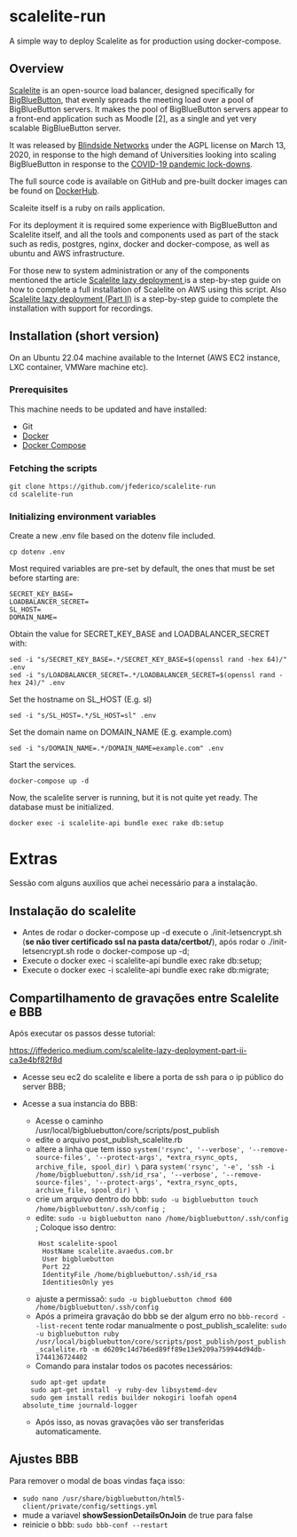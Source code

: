 # scalelite-run

A simple way to deploy Scalelite as for production using docker-compose.

## Overview

[Scalelite](https://github.com/blindsidenetworks/scalelite) is an open-source load balancer, designed specifically for [BigBlueButton](https://bigbluebutton.org/), that evenly spreads the meeting load over a pool of BigBlueButton servers. It makes the pool of BigBlueButton servers appear to a front-end application such as Moodle [2], as a single and yet very scalable BigBlueButton server.

It was released by [Blindside Networks](https://blindsidenetworks.com/) under the AGPL license on March 13, 2020, in response to the high demand of Universities looking into scaling BigBlueButton in response to the [COVID-19 pandemic lock-downs](https://campustechnology.com/articles/2020/03/03/coronavirus-pushes-online-learning-forward.aspx).

The full source code is available on GitHub and pre-built docker images can be found on [DockerHub](https://hub.docker.com/r/blindsidenetwks/scalelite).

Scaleite itself is a ruby on rails application.

For its deployment it is required some experience with BigBlueButton and Scalelite itself, and all the tools and components used as part of the stack such as redis, postgres, nginx, docker and docker-compose, as well as ubuntu and AWS infrastructure.

For those new to system administration or any of the components mentioned the article [Scalelite lazy deployment
](https://jffederico.medium.com/scalelite-lazy-deployment-745a7be849f6) is a step-by-step guide on how to complete a full installation of Scalelite on AWS using this script. Also [Scalelite lazy deployment (Part II)](https://jffederico.medium.com/scalelite-lazy-deployment-part-ii-ca3e4bf82f8d) is a step-by-step guide to complete the installation with support for recordings.

## Installation (short version)

On an Ubuntu 22.04 machine available to the Internet (AWS EC2 instance, LXC container, VMWare machine etc).

### Prerequisites

This machine needs to be updated and have installed:

- Git
- [Docker](https://www.digitalocean.com/community/tutorials/how-to-install-and-use-docker-on-ubuntu-22-04)
- [Docker Compose](https://www.digitalocean.com/community/tutorials/how-to-install-and-use-docker-compose-on-ubuntu-22-04)

### Fetching the scripts

```
git clone https://github.com/jfederico/scalelite-run
cd scalelite-run
```

### Initializing environment variables

Create a new .env file based on the dotenv file included.

```
cp dotenv .env
```

Most required variables are pre-set by default, the ones that must be set before starting are:

```
SECRET_KEY_BASE=
LOADBALANCER_SECRET=
SL_HOST=
DOMAIN_NAME=
```

Obtain the value for SECRET_KEY_BASE and LOADBALANCER_SECRET with:

```
sed -i "s/SECRET_KEY_BASE=.*/SECRET_KEY_BASE=$(openssl rand -hex 64)/" .env
sed -i "s/LOADBALANCER_SECRET=.*/LOADBALANCER_SECRET=$(openssl rand -hex 24)/" .env
```

Set the hostname on SL_HOST (E.g. sl)

```
sed -i "s/SL_HOST=.*/SL_HOST=sl" .env
```

Set the domain name on DOMAIN_NAME (E.g. example.com)

```
sed -i "s/DOMAIN_NAME=.*/DOMAIN_NAME=example.com" .env
```

Start the services.

```
docker-compose up -d
```

Now, the scalelite server is running, but it is not quite yet ready. The database must be initialized.

```
docker exec -i scalelite-api bundle exec rake db:setup
```

# Extras

Sessão com alguns auxilios que achei necessário para a instalação.

## Instalação do scalelite

- Antes de rodar o docker-compose up -d execute o ./init-letsencrypt.sh (**se não tiver certificado ssl na pasta data/certbot/**), após rodar o ./init-letsencrypt.sh rode o docker-compose up -d;
- Execute o docker exec -i scalelite-api bundle exec rake db:setup;
- Execute o docker exec -i scalelite-api bundle exec rake db:migrate;

## Compartilhamento de gravações entre Scalelite e BBB

Após executar os passos desse tutorial:

https://jffederico.medium.com/scalelite-lazy-deployment-part-ii-ca3e4bf82f8d

- Acesse seu ec2 do scalelite e libere a porta de ssh para o ip público do server BBB;

- Acesse a sua instancia do BBB:
    - Acesse o caminho /usr/local/bigbluebutton/core/scripts/post_publish
    - edite o arquivo post_publish_scalelite.rb
    - altere a linha que tem isso ``` system('rsync', '--verbose', '--remove-source-files', '--protect-args', *extra_rsync_opts, archive_file, spool_dir) \ ``` para ``` system('rsync', '-e', 'ssh -i /home/bigbluebutton/.ssh/id_rsa', '--verbose', '--remove-source-files', '--protect-args', *extra_rsync_opts, archive_file, spool_dir) \ ```
    - crie um arquivo dentro do bbb:  ```sudo -u bigbluebutton touch /home/bigbluebutton/.ssh/config ```;
    - edite:  ```sudo -u bigbluebutton nano /home/bigbluebutton/.ssh/config ```;
    Coloque isso dentro: 
     ```
         Host scalelite-spool
          HostName scalelite.avaedus.com.br
          User bigbluebutton
          Port 22
          IdentityFile /home/bigbluebutton/.ssh/id_rsa
          IdentitiesOnly yes
     ```
    - ajuste a permissaõ:  ```sudo -u bigbluebutton chmod 600 /home/bigbluebutton/.ssh/config ```
    - Após a primeira gravação do bbb se der algum erro no ```bbb-record --list-recent``` tente rodar manualmente o post_publish_scalelite: ```sudo -u bigbluebutton ruby /usr/local/bigbluebutton/core/scripts/post_publish/post_publish_scalelite.rb -m d6209c14d7b6ed89ff89e13e9209a759944d94db-1744136724402```
    - Comando para instalar todos os pacotes necessários:
     ```
       sudo apt-get update
       sudo apt-get install -y ruby-dev libsystemd-dev
       sudo gem install redis builder nokogiri loofah open4 absolute_time journald-logger
     ```
    - Após isso, as novas gravações vão ser transferidas automaticamente.

 ## Ajustes BBB

 Para remover o modal de boas vindas faça isso:
 - ```sudo nano /usr/share/bigbluebutton/html5-client/private/config/settings.yml```
 - mude a variavel **showSessionDetailsOnJoin** de true para false
 - reinicie o bbb: ```sudo bbb-conf --restart```
